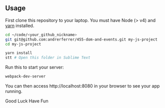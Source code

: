 ## Usage

First clone this repository to your laptop. You must have Node (> v4) and [yarn](https://yarnpkg.com/lang/en/docs/install/) installed.

```bash
cd ~/code/<your_github_nickname>
git git@github.com:andrerferrer/455-dom-and-events.git my-js-project
cd my-js-project

yarn install
stt # Open this folder in Sublime Text
```

Run this to start your server:
```bash
webpack-dev-server
```
You can then access http://localhost:8080 in your browser to see your app running.

Good Luck Have Fun
